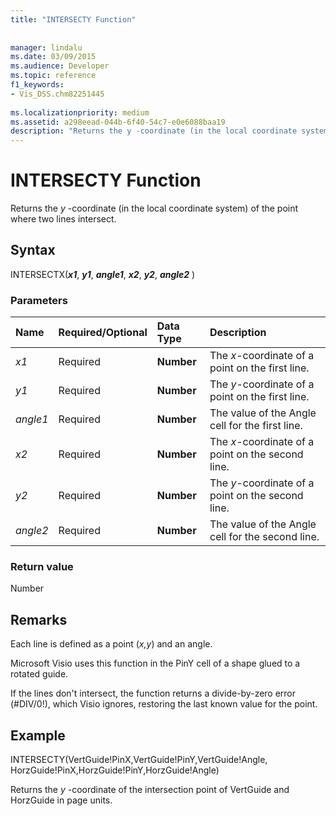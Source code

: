 ```yaml
---
title: "INTERSECTY Function"
 
 
manager: lindalu
ms.date: 03/09/2015
ms.audience: Developer
ms.topic: reference
f1_keywords:
- Vis_DSS.chm82251445
 
ms.localizationpriority: medium
ms.assetid: a298eead-044b-6f40-54c7-e0e6088baa19
description: "Returns the y -coordinate (in the local coordinate system) of the point where two lines intersect."
---
```


# INTERSECTY Function

Returns the  *y*  -coordinate (in the local coordinate system) of the point where two lines intersect. 
  
## Syntax

INTERSECTX(***x1***, ***y1***, ***angle1***, ***x2***, ***y2***, ***angle2*** ) 
  
### Parameters

|**Name**|**Required/Optional**|**Data Type**|**Description**|
|:-----|:-----|:-----|:-----|
| _x1_ <br/> |Required  <br/> |**Number** <br/> |The  _x_-coordinate of a point on the first line. |
| _y1_ <br/> |Required  <br/> |**Number** <br/> |The  _y_-coordinate of a point on the first line. |
| _angle1_ <br/> |Required  <br/> |**Number** <br/> | The value of the Angle cell for the first line. |
| _x2_ <br/> |Required  <br/> |**Number** <br/> |The  _x_-coordinate of a point on the second line. |
| _y2_ <br/> |Required  <br/> |**Number** <br/> |The  _y_-coordinate of a point on the second line. |
| _angle2_ <br/> |Required  <br/> |**Number** <br/> |The value of the Angle cell for the second line. |
   
### Return value

Number
  
## Remarks

Each line is defined as a point (*x,y*) and an angle. 
  
Microsoft Visio uses this function in the PinY cell of a shape glued to a rotated guide. 
  
If the lines don't intersect, the function returns a divide-by-zero error (#DIV/0!), which Visio ignores, restoring the last known value for the point. 
  
## Example

INTERSECTY(VertGuide!PinX,VertGuide!PinY,VertGuide!Angle, HorzGuide!PinX,HorzGuide!PinY,HorzGuide!Angle) 
  
Returns the  *y*  -coordinate of the intersection point of VertGuide and HorzGuide in page units. 
  

